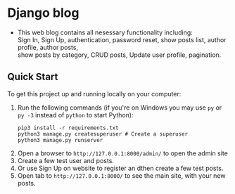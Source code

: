 # Django blog

  * This web blog contains all nesessary functionality including:  
     Sign In, Sign Up, authentication, password reset,  show posts list, author profile, author posts,  
     show posts by category, CRUD posts, Update user profile, pagination.
 
## Quick Start

To get this project up and running locally on your computer:
1. Run the following commands (if you're on Windows you may use `py` or `py -3` instead of `python` to start Python):
   ```
   pip3 install -r requirements.txt
   python3 manage.py createsuperuser # Create a superuser
   python3 manage.py runserver
   ```
1. Open a browser to `http://127.0.0.1:8000/admin/` to open the admin site
1. Create a few test user and posts.
1. Or use Sign Up on website to register an dthen create a few test posts.
1. Open tab to `http://127.0.0.1:8000/` to see the main site, with your new posts.


